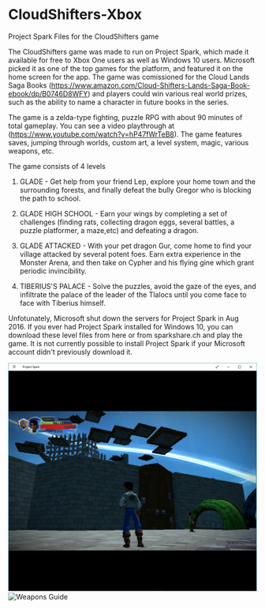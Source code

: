 # CloudShifters-Xbox
Project Spark Files for the CloudShifters game

The CloudShifters game was made to run on Project Spark, which made it available for free to Xbox One users as well as Windows 10 users. 
Microsoft picked it as one of the top games for the platform, and featured it on the home screen for the app. The game was comissioned for the Cloud Lands Saga Books (https://www.amazon.com/Cloud-Shifters-Lands-Saga-Book-ebook/dp/B0746D8WFY) and players could win various real world prizes, such as the ability to name a character in future books in the series. 

The game is a zelda-type fighting, puzzle RPG with about 90 minutes of total gameplay.  You can see a video playthrough at (https://www.youtube.com/watch?v=hP47fWrTeB8). The game features saves, jumping through worlds, custom art, a level system, magic, various weapons, etc. 

The game consists of 4 levels

1. GLADE - Get help from your friend Lep, explore your home town and the surrounding forests, and finally defeat the bully Gregor who is blocking the path to school. 

2. GLADE HIGH SCHOOL - Earn your wings by completing a set of challenges (finding rats, collecting dragon eggs, several battles, a puzzle platformer, a maze,etc) and defeating a dragon.

3. GLADE ATTACKED - With your pet dragon Gur, come home to find your village attacked by several potent foes. Earn extra experience in the Monster Arena, and then take on Cypher and his flying gine which grant periodic invincibility.

4. TIBERIUS'S PALACE - Solve the puzzles, avoid the gaze of the eyes, and infiltrate the palace of the leader of the Tlalocs until you come face to face with Tiberius himself. 

Unfotunately, Microsoft shut down the servers for Project Spark in Aug 2016. If you ever had Project Spark installed for Windows 10, you can download these level files from here or from sparkshare.ch and play the game. It is not currently possible to install Project Spark if your Microsoft account didn't previously download it. 

![Level2](https://github.com/billpottle/CloudShifters-Xbox/blob/master/Screen1.jpg)
![Weapons Guide](https://github.com/billpottle/CloudShifters-Xbox/blob/master/Weapons%20guide.jpg)
